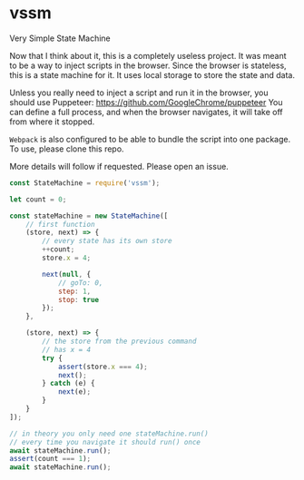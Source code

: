 # vssm
Very Simple State Machine

Now that I think about it, this is a completely useless project. It was meant to be a way to inject scripts in the browser. Since the browser is stateless, this is a state machine for it. It uses local storage to store the state and data.

Unless you really need to inject a script and run it in the browser, you should use Puppeteer: https://github.com/GoogleChrome/puppeteer
You can define a full process, and when the browser navigates, it will take off from where it stopped.

`Webpack` is also configured to be able to bundle the script into one package. To use, please clone this repo.

More details will follow if requested. Please open an issue.

```js
const StateMachine = require('vssm');

let count = 0;

const stateMachine = new StateMachine([
    // first function
    (store, next) => {
        // every state has its own store
        ++count;
        store.x = 4;

        next(null, {
            // goTo: 0,
            step: 1,
            stop: true
        });
    },

    (store, next) => {
        // the store from the previous command
        // has x = 4
        try {
            assert(store.x === 4);
            next();
        } catch (e) {
            next(e);
        }
    }
]);

// in theory you only need one stateMachine.run()
// every time you navigate it should run() once
await stateMachine.run();
assert(count === 1);
await stateMachine.run();
```
